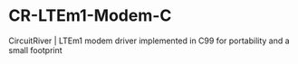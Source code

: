 # CR-LTEm1-Modem-C
CircuitRiver | LTEm1 modem driver implemented in C99 for portability and a small footprint
